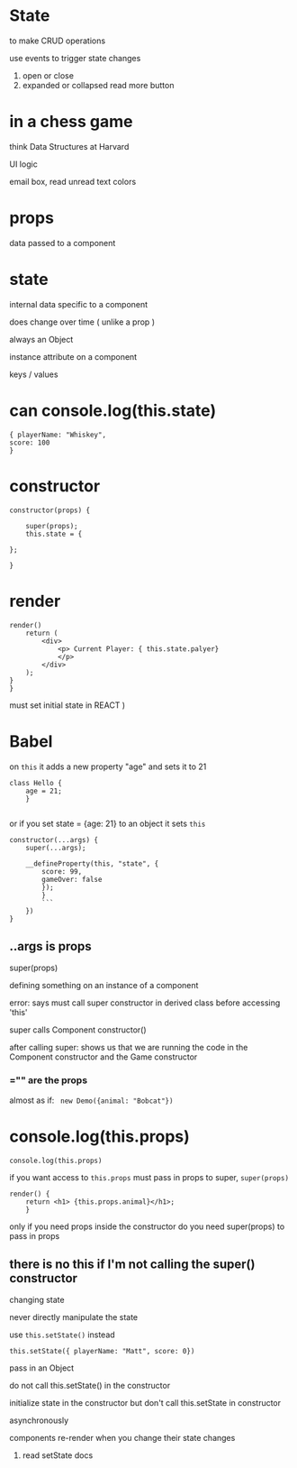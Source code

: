 # State

to make CRUD operations

use events to trigger state changes

1. open or close
2. expanded or collapsed read more button

# in a chess game

think Data Structures at Harvard

UI logic

email box, read unread text colors

# props

data passed to a component

# state

internal data specific to a component

does change over time ( unlike a prop )

always an Object 

instance attribute on a component

keys / values

# can console.log(this.state)

```
{ playerName: "Whiskey", 
score: 100
}
```

# constructor

```
constructor(props) {
    
    super(props);
    this.state = {
    
};

}
```

# render

```
render() 
    return (
        <div>
            <p> Current Player: { this.state.palyer}
            </p>
        </div>
    );
}
}
```

must set initial state in REACT
)



# Babel

on ```this``` it adds a new property "age" and sets it to 21

``` 
class Hello {
    age = 21;
    }
    
```

or if you set state = {age: 21} to an object
it sets ```this```


``` 
constructor(...args) {
    super(...args);
    
    __defineProperty(this, "state", {
        score: 99, 
        gameOver: false 
        });
        }
        ```
    })
}
```

## ..args is props

super(props)

defining something on an instance of a component

error: says must call super constructor in derived class before accessing 'this' 

super calls Component constructor()

after calling super: shows us that we are running the code in the Component constructor and the Game constructor

<Demo animal="bobcat" food="Pineapple" />

### ="" are the props

almost as if: ``` new Demo({animal: "Bobcat"})```

# console.log(this.props)


```console.log(this.props)```

if you want access to ```this.props``` must pass in props to super, ```super(props)```

```
render() {
    return <h1> {this.props.animal}</h1>;
    }
```

only if you need props inside the constructor do you need super(props) to pass in props


## there is no this if I'm not calling the super() constructor

changing state

never directly manipulate the state

use ``` this.setState() ``` instead

```
this.setState({ playerName: "Matt", score: 0})
```

pass in an Object

do not call this.setState() in the constructor

initialize state in the constructor but don't call this.setState in constructor

asynchronously 

components re-render when you change their state changes

1. read setState docs


